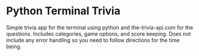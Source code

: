 # Python Terminal Trivia

Simple trivia app for the terminal using python and the-trivia-api.com for the questions. Includes categories, game options, and score keeping.  Does not include any error handling so you need to follow directions for the time being.
